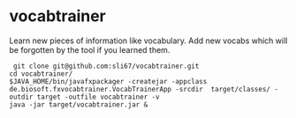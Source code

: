 vocabtrainer
============

Learn new pieces of information like vocabulary. Add new vocabs which will be forgotten by the tool if you learned them.

     git clone git@github.com:sli67/vocabtrainer.git
    cd vocabtrainer/
    $JAVA_HOME/bin/javafxpackager -createjar -appclass de.biosoft.fxvocabtrainer.VocabTrainerApp -srcdir  target/classes/ -outdir target -outfile vocabtrainer -v
    java -jar target/vocabtrainer.jar &
